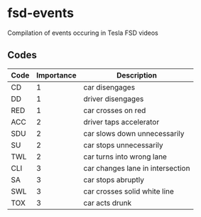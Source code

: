 # fsd-events
Compilation of events occuring in Tesla FSD videos

## Codes

Code | Importance | Description
--- | --- | ---
CD | 1 | car disengages
DD | 1 | driver disengages
RED | 1 | car crosses on red
ACC | 2 | driver taps accelerator
SDU | 2 | car slows down unnecessarily
SU | 2 | car stops unnecessarily
TWL | 2 | car turns into wrong lane
CLI | 3 | car changes lane in intersection
SA | 3 | car stops abruptly
SWL | 3 | car crosses solid white line
TOX | 3 | car acts drunk
